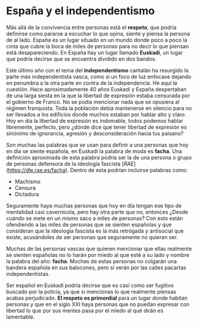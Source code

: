 # España y el independentismo
Más allá de la convivencia entre personas está el **respeto**, que podría definirse como pararse a escuchar lo que opina, siente y piensa la persona de al lado. España es un lugar situado en un mundo donde poco a poco la cinta que cubre la boca de miles de personas para no decir lo que piensan está desapareciendo. En España hay un lugar llamado **Euskadi**, un lugar que podría decirse que se encuentra dividido en dos bandos.

Este último año con el tema del **independentismo** cantalán ha resurgido la parte más independentista vasca, como si un foco de luz enfocase dejando en penumbra a la otra parte en contra de la independencia. He aquí la cuestión. Hace aproximadamente 40 años Euskadi y España despertaban de una larga siesta en la que la libertad de expresión estaba censurada por el gobierno de Franco. No se podía mencionar nada que se opusiera al régimen franquista. Toda la población debía mantenerse en silencio para no ser llevados a los edificios donde muchos estaban por hablar alto y claro. Hoy en día la libertad de expresión es indomable, todos podemos hablar libremente, perfecto, pero ¿dónde dice que tener libertad de expresión es sinónimo de ignorancia, agresión y desconsideración hacia tus paisano?

Son muchas las palabras que se usan para definir a una personas que hoy en día se siente española, en Euskadi la palabra de moda es **facha**. Una definición aproximada de esta palabra podría ser la de una persona o grupo de personas defensora de la ideología fascista [*RAE*] (https://dle.rae.es/facha). Dentro de esta podrían incluirse palabras como:
* Machismo
* Censura
* Dictadura

Seguramente haya muchas personas que hoy en día tengan ese tipo de mentalidad casi cavernícola, pero hay otra parte que no, entonces ¿Desde cuándo se mete en un mismo saco a miles de personas? Con esto están ofendiendo a las miles de personas que se sienten españolas y que consideran que la ideología fascista es la más retrógada y antisocial que existe, acusándoles de ser personas que seguramente no quieran ser.

Muchas de las personas vascas que quieren mencionar que ellas realmente se sienten españolas no lo harán por miedo al que esté a su lado y nombre la palabra del año: **facha**. Muchas de estas personas no colgarán una bandera española en sus balocones, pero sí verán por las calles pacartas independentistas.

Ser español en Euskadi podría decirse que es casi como ser fugitivo buscado por la policía, ya que si mencionas lo que realmente piensas acabas perjudicado. **El respeto es primordial** para un lugar donde habitan personas y que en el siglo XXI haya personas que no puedan expresar con libertad lo que por sus mentes pasa por el miedo al qué dirán es lamentable.